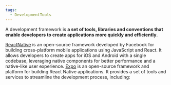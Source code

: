 ```yaml
---
tags:
  - DevelopmentTools
---
```


A development framework is **a set of tools, libraries and conventions that enable developers to create applications more quickly and efficiently**.

[ReactNative](ReactNative.md) is an open-source framework developed by Facebook for building cross-platform mobile applications using JavaScript and React. It allows developers to create apps for iOS and Android with a single codebase, leveraging native components for better performance and a native-like user experience.
[Expo](Expo.md) is an open-source framework and platform for building React Native applications. It provides a set of tools and services to streamline the development process, including: